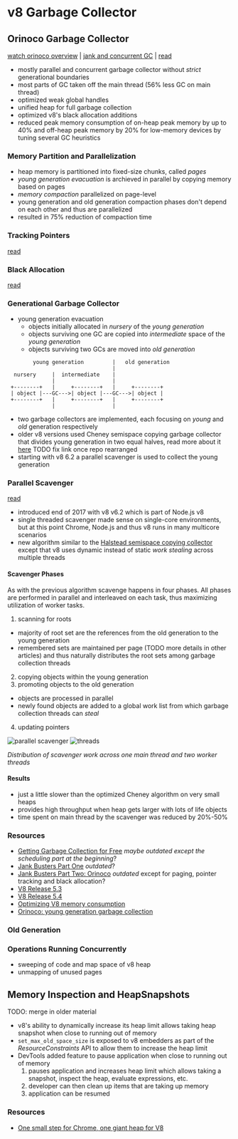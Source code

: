 # v8 Garbage Collector

## Orinoco Garbage Collector

[watch orinoco overview]([watch](https://youtu.be/EdFDJANJJLs?t=15m10s)) | [jank and concurrent GC](https://youtu.be/HDuSEbLWyOY?t=5m14s) |
[read](https://v8project.blogspot.com/2016/04/jank-busters-part-two-orinoco.html)

- mostly parallel and concurrent garbage collector without _strict_ generational boundaries
- most parts of GC taken off the main thread (56% less GC on main thread)
- optimized weak global handles
- unified heap for full garbage collection
- optimized v8's black allocation additions
- reduced peak memory consumption of on-heap peak memory by up to 40% and off-heap peak memory
  by 20% for low-memory devices by tuning several GC heuristics

### Memory Partition and Parallelization

- heap memory is partitioned into fixed-size chunks, called _pages_
- _young generation evacuation_ is archieved in parallel by copying memory based on pages
- _memory compaction_ parallelized on page-level
- young generation and old generation compaction phases don't depend on each other and thus are
  parallelized
- resulted in 75% reduction of compaction time

### Tracking Pointers

[read](https://v8project.blogspot.com/2016/04/jank-busters-part-two-orinoco.html)

### Black Allocation

[read](https://v8project.blogspot.com/2016/04/jank-busters-part-two-orinoco.html)

### Generational Garbage Collector

- young generation evacuation
  - objects initially allocated in _nursery_ of the _young generation_
  - objects surviving one GC are copied into _intermediate_ space of the _young generation_
  - objects surviving two GCs are moved into _old generation_

```
        young generation         |   old generation
                                 |
  nursery     |  intermediate    |
              |                  |
 +--------+   |     +--------+   |     +--------+
 | object |---GC--->| object |---GC--->| object |
 +--------+   |     +--------+   |     +--------+
              |                  |
```

- two garbage collectors are implemented, each focusing on _young_ and _old_ generation
  respectively
- older v8 versions used Cheney semispace copying garbage collector that divides young
  generation in two equal halves, read more about it [here](../gc.md#tospace-fromspace-memory-exhaustion) TODO fix link once repo rearranged
- starting with v8 6.2 a parallel scavenger is used to collect the young generation

### Parallel Scavenger

[read](https://v8project.blogspot.com/2017/11/orinoco-parallel-scavenger.html)

- introduced end of 2017 with v8 v6.2 which is part of Node.js v8
- single threaded scavenger made sense on single-core environments, but at this point Chrome,
  Node.js and thus v8 runs in many multicore scenarios
- new algorithm similar to the [Halstead semispace copying collector](https://www.cs.cmu.edu/~guyb/papers/gc2001.pdf)
  except that v8 uses dynamic instead of static _work stealing_ across multiple threads

#### Scavenger Phases

As with the previous algorithm scavenge happens in four phases.
All phases are performed in parallel and interleaved on each task, thus maximizing utilization
of worker tasks.

1. scanning for roots

- majority of root set are the references from the old generation to the young generation
- remembered sets are maintained per page (TODO more details in other articles) and thus
  naturally distributes the root sets among garbage collection threads

2. copying objects within the young generation
3. promoting objects to the old generation

- objects are processed in parallel
- newly found objects are added to a global work list from which garbage collection threads can
  _steal_

4. updating pointers

![parallel scavenger](https://1.bp.blogspot.com/-fqUIuq6zXEg/Wh2T1lAM5nI/AAAAAAAAA8M/g183HuHqOis6kENwJGt9ctloHEaXEQlagCLcBGAs/s1600/image4.png)
![threads](https://3.bp.blogspot.com/-IQcY0MHevKs/Wh2T08XW7wI/AAAAAAAAA8I/EluBNmwT2XIPZNkznSRUml6AmOJWZiJwQCLcBGAs/s1600/image3.png)

_Distribution of scavenger work across one main thread and two worker threads_

#### Results

- just a little slower than the optimized Cheney algorithm on very small heaps
- provides high throughput when heap gets larger with lots of life objects
- time spent on main thread by the scavenger was reduced by 20%-50%

### Resources

- [Getting Garbage Collection for Free](https://v8project.blogspot.com/2015/08/getting-garbage-collection-for-free.html)
  _maybe outdated except the scheduling part at the beginning_?
- [Jank Busters Part One](https://v8project.blogspot.com/2015/10/jank-busters-part-one.html)
  _outdated_?
- [Jank Busters Part Two: Orinoco](https://v8project.blogspot.com/2016/04/jank-busters-part-two-orinoco.html)
  _outdated_ except for paging, pointer tracking and black allocation?
- [V8 Release 5.3](https://v8project.blogspot.com/2016/07/v8-release-53.html)
- [V8 Release 5.4](https://v8project.blogspot.com/2016/09/v8-release-54.html)
- [Optimizing V8 memory consumption](https://v8project.blogspot.com/2016/10/fall-cleaning-optimizing-v8-memory.html)
- [Orinoco: young generation garbage collection](https://v8project.blogspot.com/2017/11/orinoco-parallel-scavenger.html)

### Old Generation

### Operations Running Concurrently

- sweeping of code and map space of v8 heap
- unmapping of unused pages

## Memory Inspection and HeapSnapshots

TODO: merge in older material

- v8's ability to dynamically increase its heap limit allows taking heap snapshot when close to
  running out of memory
- `set_max_old_space_size` is exposed to v8 embedders as part of the _ResourceConstraints_ API
  to allow them to increase the heap limit
- DevTools added feature to pause application when close to running out of memory
  1. pauses application and increases heap limit which allows taking a snapshot, inspect the
  heap, evaluate expressions, etc.
  2. developer can then clean up items that are taking up memory
  3. application can be resumed

### Resources

- [One small step for Chrome, one giant heap for V8](https://v8project.blogspot.com/2017/02/one-small-step-for-chrome-one-giant.html)
